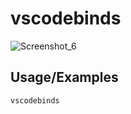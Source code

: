 
# vscodebinds
![Screenshot_6](https://github.com/blinkopec/vscodebinds/assets/98735917/49b7eb00-4347-4736-9a89-b2ca897dd0b5)


## Usage/Examples

```javascript
vscodebinds
```



